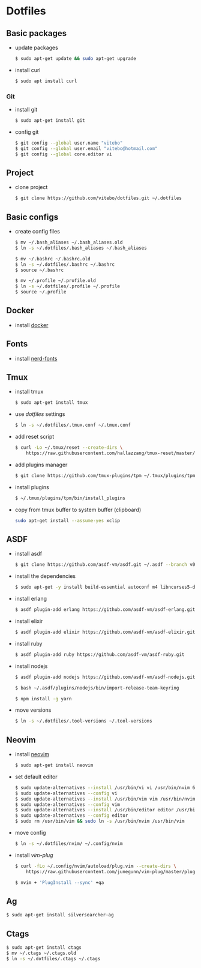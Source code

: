 # Dotfiles

## Basic packages

- update packages
  ```bash
  $ sudo apt-get update && sudo apt-get upgrade
  ```

- install curl
  ```bash
  $ sudo apt install curl
  ```

### Git

- install git
  ```bash
  $ sudo apt-get install git
  ```

- config git
  ```bash
  $ git config --global user.name "vitebo"
  $ git config --global user.email "vitebo@hotmail.com"
  $ git config --global core.editor vi
  ```

## Project

- clone project
  ```bash
  $ git clone https://github.com/vitebo/dotfiles.git ~/.dotfiles
  ```

## Basic configs

- create config files
  ```bash
  $ mv ~/.bash_aliases ~/.bash_aliases.old
  $ ln -s ~/.dotfiles/.bash_aliases ~/.bash_aliases

  $ mv ~/.bashrc ~/.bashrc.old
  $ ln -s ~/.dotfiles/.bashrc ~/.bashrc
  $ source ~/.bashrc

  $ mv ~/.profile ~/.profile.old
  $ ln -s ~/.dotfiles/.profile ~/.profile
  $ source ~/.profile
  ```

## Docker

- install [docker](https://docs.docker.com/install/linux/docker-ce/ubuntu/)

## Fonts

- install [nerd-fonts](https://github.com/ryanoasis/nerd-fonts#option-3-install-script)

## Tmux

- install tmux
  ```bash
  $ sudo apt-get install tmux
  ```

- use *dotfiles* settings
  ```bash
  $ ln -s ~/.dotfiles/.tmux.conf ~/.tmux.conf
  ```

- add reset script
  ```bash
  $ curl -Lo ~/.tmux/reset --create-dirs \
      https://raw.githubusercontent.com/hallazzang/tmux-reset/master/tmux-reset
  ```

- add plugins manager
  ```bash
  $ git clone https://github.com/tmux-plugins/tpm ~/.tmux/plugins/tpm
  ```

- install plugins
  ```bash
  $ ~/.tmux/plugins/tpm/bin/install_plugins
  ```

- copy from tmux buffer to system buffer (clipboard)
  ```bash
  sudo apt-get install --assume-yes xclip
  ```

## ASDF

- install asdf
  ```bash
  $ git clone https://github.com/asdf-vm/asdf.git ~/.asdf --branch v0.7.1
  ```

- install the dependencies
  ```bash
  $ sudo apt-get -y install build-essential autoconf m4 libncurses5-dev libwxgtk3.0-dev libgl1-mesa-dev libglu1-mesa-dev libpng-dev libssh-dev unixodbc-dev xsltproc fop
  ```

- install erlang
  ```bash
  $ asdf plugin-add erlang https://github.com/asdf-vm/asdf-erlang.git
  ```

- install elixir
  ```bash
  $ asdf plugin-add elixir https://github.com/asdf-vm/asdf-elixir.git
  ```

- install ruby
  ```bash
  $ asdf plugin-add ruby https://github.com/asdf-vm/asdf-ruby.git
  ```

- install nodejs
  ```bash
  $ asdf plugin-add nodejs https://github.com/asdf-vm/asdf-nodejs.git

  $ bash ~/.asdf/plugins/nodejs/bin/import-release-team-keyring

  $ npm install -g yarn
  ```

- move versions
  ```bash
  $ ln -s ~/.dotfiles/.tool-versions ~/.tool-versions
  ```

## Neovim

- install [neovim](https://github.com/neovim/neovim/wiki/Installing-Neovim#ubuntu)
  ```bash
  $ sudo apt-get install neovim
  ```

- set default editor
  ```bash
  $ sudo update-alternatives --install /usr/bin/vi vi /usr/bin/nvim 60
  $ sudo update-alternatives --config vi
  $ sudo update-alternatives --install /usr/bin/vim vim /usr/bin/nvim 60
  $ sudo update-alternatives --config vim
  $ sudo update-alternatives --install /usr/bin/editor editor /usr/bin/nvim 60
  $ sudo update-alternatives --config editor
  $ sudo rm /usr/bin/vim && sudo ln -s /usr/bin/nvim /usr/bin/vim
  ```

- move config
  ```bash
  $ ln -s ~/.dotfiles/nvim/ ~/.config/nvim
  ```

- install *vim-plug*
  ```bash
  $ curl -fLo ~/.config/nvim/autoload/plug.vim --create-dirs \
      https://raw.githubusercontent.com/junegunn/vim-plug/master/plug.vim

  $ nvim + 'PlugInstall --sync' +qa
  ```

## Ag
  ```bash
  $ sudo apt-get install silversearcher-ag
  ```

## Ctags
  ```bash
  $ sudo apt-get install ctags
  $ mv ~/.ctags ~/.ctags.old
  $ ln -s ~/.dotfiles/.ctags ~/.ctags
  ```
